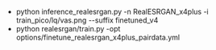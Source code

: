 - python inference_realesrgan.py -n RealESRGAN_x4plus -i train_pico/lq/vas.png --suffix finetuned_v4
- python realesrgan/train.py -opt options/finetune_realesrgan_x4plus_pairdata.yml